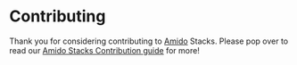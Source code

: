 # Contributing

Thank you for considering contributing to [Amido](https://amido.com/) Stacks. Please pop over to read our [Amido Stacks Contribution guide](https://stacks.amido.com/docs/contributions#contributing-to-amido-stacks) for more!
